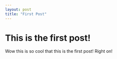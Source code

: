 ```yaml
---
layout: post
title: "First Post"
---
```


# This is the first post!

Wow this is so cool that this is the first post! Right on!
